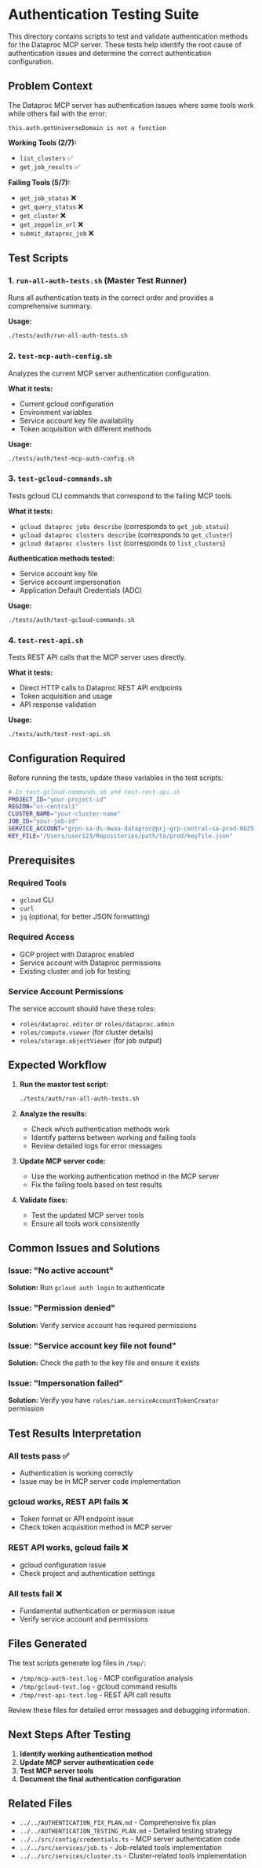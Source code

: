 # Authentication Testing Suite

This directory contains scripts to test and validate authentication methods for the Dataproc MCP server. These tests help identify the root cause of authentication issues and determine the correct authentication configuration.

## Problem Context

The Dataproc MCP server has authentication issues where some tools work while others fail with the error:
```
this.auth.getUniverseDomain is not a function
```

**Working Tools (2/7):**
- `list_clusters` ✅
- `get_job_results` ✅

**Failing Tools (5/7):**
- `get_job_status` ❌
- `get_query_status` ❌
- `get_cluster` ❌
- `get_zeppelin_url` ❌
- `submit_dataproc_job` ❌

## Test Scripts

### 1. `run-all-auth-tests.sh` (Master Test Runner)
Runs all authentication tests in the correct order and provides a comprehensive summary.

**Usage:**
```bash
./tests/auth/run-all-auth-tests.sh
```

### 2. `test-mcp-auth-config.sh`
Analyzes the current MCP server authentication configuration.

**What it tests:**
- Current gcloud configuration
- Environment variables
- Service account key file availability
- Token acquisition with different methods

**Usage:**
```bash
./tests/auth/test-mcp-auth-config.sh
```

### 3. `test-gcloud-commands.sh`
Tests gcloud CLI commands that correspond to the failing MCP tools.

**What it tests:**
- `gcloud dataproc jobs describe` (corresponds to `get_job_status`)
- `gcloud dataproc clusters describe` (corresponds to `get_cluster`)
- `gcloud dataproc clusters list` (corresponds to `list_clusters`)

**Authentication methods tested:**
- Service account key file
- Service account impersonation
- Application Default Credentials (ADC)

**Usage:**
```bash
./tests/auth/test-gcloud-commands.sh
```

### 4. `test-rest-api.sh`
Tests REST API calls that the MCP server uses directly.

**What it tests:**
- Direct HTTP calls to Dataproc REST API endpoints
- Token acquisition and usage
- API response validation

**Usage:**
```bash
./tests/auth/test-rest-api.sh
```

## Configuration Required

Before running the tests, update these variables in the test scripts:

```bash
# In test-gcloud-commands.sh and test-rest-api.sh
PROJECT_ID="your-project-id"
REGION="us-central1"
CLUSTER_NAME="your-cluster-name"
JOB_ID="your-job-id"
SERVICE_ACCOUNT="grpn-sa-ds-mwaa-dataproc@prj-grp-central-sa-prod-0b25.iam.gserviceaccount.com"
KEY_FILE="/Users/user123/Repositories/path/to/prod/keyfile.json"
```

## Prerequisites

### Required Tools
- `gcloud` CLI
- `curl`
- `jq` (optional, for better JSON formatting)

### Required Access
- GCP project with Dataproc enabled
- Service account with Dataproc permissions
- Existing cluster and job for testing

### Service Account Permissions
The service account should have these roles:
- `roles/dataproc.editor` or `roles/dataproc.admin`
- `roles/compute.viewer` (for cluster details)
- `roles/storage.objectViewer` (for job output)

## Expected Workflow

1. **Run the master test script:**
   ```bash
   ./tests/auth/run-all-auth-tests.sh
   ```

2. **Analyze the results:**
   - Check which authentication methods work
   - Identify patterns between working and failing tools
   - Review detailed logs for error messages

3. **Update MCP server code:**
   - Use the working authentication method in the MCP server
   - Fix the failing tools based on test results

4. **Validate fixes:**
   - Test the updated MCP server tools
   - Ensure all tools work consistently

## Common Issues and Solutions

### Issue: "No active account"
**Solution:** Run `gcloud auth login` to authenticate

### Issue: "Permission denied"
**Solution:** Verify service account has required permissions

### Issue: "Service account key file not found"
**Solution:** Check the path to the key file and ensure it exists

### Issue: "Impersonation failed"
**Solution:** Verify you have `roles/iam.serviceAccountTokenCreator` permission

## Test Results Interpretation

### All tests pass ✅
- Authentication is working correctly
- Issue may be in MCP server code implementation

### gcloud works, REST API fails ❌
- Token format or API endpoint issue
- Check token acquisition method in MCP server

### REST API works, gcloud fails ❌
- gcloud configuration issue
- Check project and authentication settings

### All tests fail ❌
- Fundamental authentication or permission issue
- Verify service account and permissions

## Files Generated

The test scripts generate log files in `/tmp/`:
- `/tmp/mcp-auth-test.log` - MCP configuration analysis
- `/tmp/gcloud-test.log` - gcloud command results
- `/tmp/rest-api-test.log` - REST API call results

Review these files for detailed error messages and debugging information.

## Next Steps After Testing

1. **Identify working authentication method**
2. **Update MCP server authentication code**
3. **Test MCP server tools**
4. **Document the final authentication configuration**

## Related Files

- `../../AUTHENTICATION_FIX_PLAN.md` - Comprehensive fix plan
- `../../AUTHENTICATION_TESTING_PLAN.md` - Detailed testing strategy
- `../../src/config/credentials.ts` - MCP server authentication code
- `../../src/services/job.ts` - Job-related tools implementation
- `../../src/services/cluster.ts` - Cluster-related tools implementation